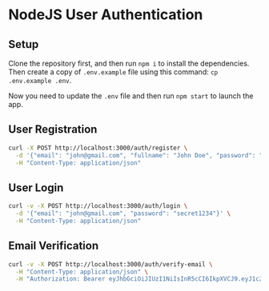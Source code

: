 # NodeJS User Authentication

## Setup

Clone the repository first, and then run `npm i` to install the dependencies. Then create a copy of `.env.example` file using this command: `cp .env.example .env`.

Now you need to update the `.env` file and then run `npm start` to launch the app.

## User Registration

```bash
curl -X POST http://localhost:3000/auth/register \
  -d '{"email": "john@gmail.com", "fullname": "John Doe", "password": "secret1234"}' \
  -H "Content-Type: application/json"
```

## User Login

```bash
curl -v -X POST http://localhost:3000/auth/login \
  -d '{"email": "john@gmail.com", "password": "secret1234"}' \
  -H "Content-Type: application/json"
```

## Email Verification

```bash
curl -v -X POST http://localhost:3000/auth/verify-email \
  -H "Content-Type: application/json" \
  -H "Authorization: Bearer eyJhbGciOiJIUzI1NiIsInR5cCI6IkpXVCJ9.eyJ1c2VySUQiOiI2MmEyM2ZjZGM5MmU5Y2JiMDJhOGI0NWEiLCJpYXQiOjE2NTQ4MDI0MjN9.fJv3yvhuHyCVH56a4nppukrue48KAW54oHwdR-uOCt8"
```
